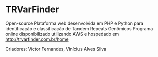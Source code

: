 # TRVarFinder
Open-source
Plataforma web desenvolvida em PHP e Python para identificação e classificação de Tandem Repeats Genômicos
Programa online disponibilizado utilizando AWS e hospedado em http://trvarfinder.com.br/home

Criadores: Victor Fernandes, Vinícius Alves Silva
